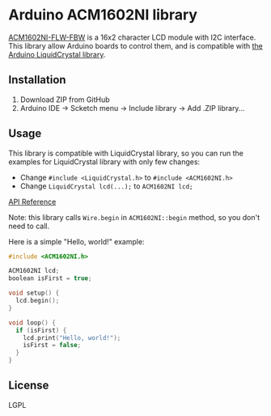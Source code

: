 # Arduino ACM1602NI library
[ACM1602NI-FLW-FBW](http://akizukidenshi.com/catalog/g/gP-05693/) is a 16x2 character LCD module with I2C interface. This library allow Arduino boards to control them, and is compatible with [the Arduino LiquidCrystal library](https://github.com/arduino-libraries/LiquidCrystal).

## Installation
1. Download ZIP from GitHub
2. Arduino IDE -> Scketch menu -> Include library -> Add .ZIP library...

## Usage
This library is compatible with LiquidCrystal library, so you can run the examples for LiquidCrystal library with only few changes:

 - Change `#include <LiquidCrystal.h>` to `#include <ACM1602NI.h>`
 - Change `LiquidCrystal lcd(...);` to `ACM1602NI lcd;`

[API Reference](https://github.com/furushei/ACM1602NI-Arduino/wiki/API-Reference)

Note: this library calls `Wire.begin` in `ACM1602NI::begin` method, so you don't need to call.

Here is a simple "Hello, world!" example:
```c++
#include <ACM1602NI.h>

ACM1602NI lcd;
boolean isFirst = true;

void setup() {
  lcd.begin();
}

void loop() {
  if (isFirst) {
    lcd.print("Hello, world!");
    isFirst = false;
  }
}
```

## License
LGPL
